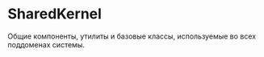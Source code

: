 # SharedKernel

Общие компоненты, утилиты и базовые классы, используемые во всех поддоменах системы.
